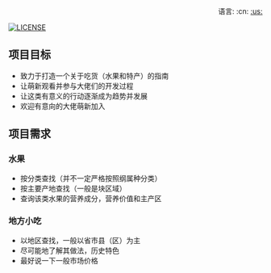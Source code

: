 <div align="right">
    语言: :cn:
    <a title="English" href="README_EN.md">
    :us:
    </a>
</div>

[![LICENSE](https://img.shields.io/badge/license-Anti%20996-blue.svg?style=flat-square)](/LICENSE)

## 项目目标

- 致力于打造一个关于吃货（水果和特产）的指南
- 让萌新观看并参与大佬们的开发过程
- 让这类有意义的行动逐渐成为趋势并发展
- 欢迎有意向的大佬萌新加入

## 项目需求

### 水果

- 按分类查找（并不一定严格按照纲属种分类）
- 按主要产地查找（一般是块区域）
- 查询该类水果的营养成分，营养价值和主产区

### 地方小吃

- 以地区查找，一般以省市县（区）为主
- 尽可能地了解其做法，历史特色
- 最好说一下一般市场价格
